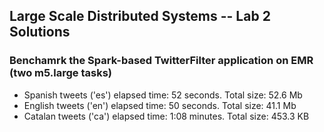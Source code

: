 ## Large Scale Distributed Systems -- Lab 2 Solutions

### Benchamrk the Spark-based TwitterFilter application on EMR (two m5.large tasks)

 - Spanish tweets ('es') elapsed time: 52 seconds. Total size: 52.6 Mb
 - English tweets ('en') elapsed time: 50 seconds. Total size: 41.1 Mb
 - Catalan tweets ('ca') elapsed time: 1:08 minutes. Total size: 453.3 KB

